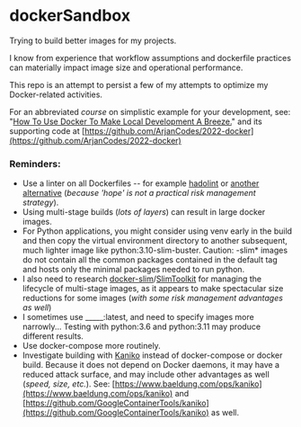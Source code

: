 # dockerSandbox
Trying to build better images for my projects.

I know from experience that workflow assumptions and dockerfile practices can materially impact image size and operational performance.  

This repo is an attempt to persist a few of my attempts to optimize my Docker-related activities.  

For an abbreviated *course* on simplistic example for your development, see: "[How To Use Docker To Make Local Development A Breeze.](https://www.youtube.com/watch?v=zkMRWDQV4Tg)" and its supporting code at [https://github.com/ArjanCodes/2022-docker](https://github.com/ArjanCodes/2022-docker)  

### Reminders:  
* Use a linter on all Dockerfiles -- for example [hadolint](https://github.com/hadolint/hadolint) or [another alternative](https://github.com/hadolint/hadolint#alternatives) (*because 'hope' is not a practical risk management strategy*).  
* Using multi-stage builds (*lots of layers*) can result in large docker images.  
* For Python applications, you might consider using venv early in the build and then copy the virtual environment directory to another subsequent, much lighter image like python:3.10-slim-buster. Caution: <version>-slim* images do not contain all the common packages contained in the default tag and hosts only the minimal packages needed to run python.  
* I also need to research [docker-slim](https://hub.docker.com/r/dslim/docker-slim)/[SlimToolkit](https://slimtoolkit.org/) for managing the lifecycle of multi-stage images, as it appears to make spectacular size reductions for some images (*with some risk management advantages as well*)  
* I sometimes use _____:latest, and need to specify images more narrowly... Testing with python:3.6 and python:3.11 may produce different results.  
* Use docker-compose more routinely.  
* Investigate building with [Kaniko](https://cloud.google.com/blog/products/containers-kubernetes/introducing-kaniko-build-container-images-in-kubernetes-and-google-container-builder-even-without-root-access) instead of docker-compose or docker build.  Because it does not depend on Docker daemons, it may have a reduced attack surface, and may include other advantages as well (*speed, size, etc.*).  See: [https://www.baeldung.com/ops/kaniko](https://www.baeldung.com/ops/kaniko) and [https://github.com/GoogleContainerTools/kaniko](https://github.com/GoogleContainerTools/kaniko) as well.  



